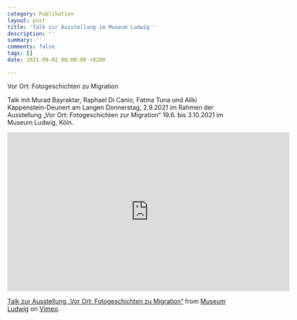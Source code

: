 ```yaml
---
category: Publikation
layout: post
title: 'Talk zur Ausstellung im Museum Ludwig '
description: ''
summary: ''
comments: false
tags: []
date: 2021-09-02 00:00:00 +0200

---
```

Vor Ort: Fotogeschichten zu Migration

Talk mit Murad Bayraktar, Raphael Di Canio, Fatma Tuna und Aliki Kappenstein-Deunert am Langen Donnerstag, 2.9.2021 im Rahmen der Ausstellung „Vor Ort: Fotogeschichten zur Migration“ 19.6. bis 3.10.2021 im Museum Ludwig, Köln.

<iframe src="https://player.vimeo.com/video/667822530?h=a705e0736c" width="640" height="360" frameborder="0" allow="autoplay; fullscreen; picture-in-picture" allowfullscreen></iframe>
<p><a href="https://vimeo.com/667822530">Talk zur Ausstellung &bdquo;Vor Ort: Fotogeschichten zu Migration&ldquo;</a> from <a href="https://vimeo.com/museumludwig">Museum Ludwig</a> on <a href="https://vimeo.com">Vimeo</a>.</p>